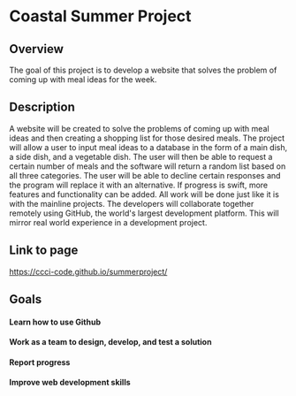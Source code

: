 # Coastal Summer Project
## Overview
The goal of this project is to develop a website that solves the problem of coming up with meal ideas for the week.
## Description
A website will be created to solve the problems of coming up with meal ideas and then creating a shopping list for those desired meals. The project will allow a user to input meal ideas to a database in the form of a main dish, a side dish, and a vegetable dish. The user will then be able to request a certain number of meals and the software will return a random list based on all three categories. The user will be able to decline certain responses and the program will replace it with an alternative. If progress is swift, more features and functionality can be added. All work will be done just like it is with the mainline projects. The developers will collaborate together remotely using GitHub, the world's largest development platform. This will mirror real world experience in a development project.

## Link to page
https://ccci-code.github.io/summerproject/

## Goals
#### Learn how to use Github
#### Work as a team to design, develop, and test a solution
#### Report progress
#### Improve web development skills
